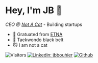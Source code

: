 # Hey, I'm JB 👋
 <em>CEO @ [Not A Cat](https://notacatventures.com)</em> - Building startups

- 🌋 Gratuated from [ETNA](https://etna.io) 
- 🥋 Taekwondo black belt
- 🐱 I am not a cat

![Visitors](https://visitor-badge.laobi.icu/badge?page_id=jbouhier.jbouhier)
[![Linkedin: jbbouhier](https://img.shields.io/badge/JB-Bouhier-blue?style=flat&logo=Linkedin&logoColor=white&link=https://www.linkedin.com/in/jbbouhier/)](https://www.linkedin.com/in/jbbouhier/)
[![Github](https://img.shields.io/github/followers/jbouhier?label=Follow&style=social)](https://github.com/jbouhier)
